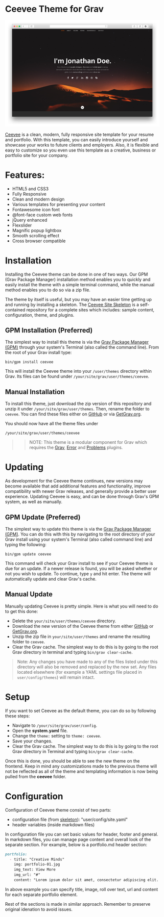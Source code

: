 # Ceevee Theme for Grav

![Ceevee](assets/readme_1.png)

[Ceevee](http://www.styleshout.com/free-templates/ceevee/) is a clean, modern, fully responsive site template for your resume and portfolio. With this template, you can easily introduce yourself and showcase your works to future clients and employers. Also, it is flexible and easy to customize so you even use this template as a creative, business or portfolio site for your company.

# Features:

* HTML5 and CSS3
* Fully Responsive
* Clean and modern design
* Various templates for presenting your content
* Fontawesome icon font
* @font-face custom web fonts
* jQuery enhanced
* Flexslider
* Magnific popup lightbox
* Smooth scrolling effect
* Cross browser compatible

# Installation

Installing the Ceevee theme can be done in one of two ways. Our GPM (Grav Package Manager) installation method enables you to quickly and easily install the theme with a simple terminal command, while the manual method enables you to do so via a zip file.

The theme by itself is useful, but you may have an easier time getting up and running by installing a skeleton. The [Ceevee Site Skeleton](https://github.com/getgrav/grav-skeleton-ceevee-site) is a self-contained repository for a complete sites which includes: sample content, configuration, theme, and plugins.

## GPM Installation (Preferred)

The simplest way to install this theme is via the [Grav Package Manager (GPM)](http://learn.getgrav.org/advanced/grav-gpm) through your system's Terminal (also called the command line).  From the root of your Grav install type:

    bin/gpm install ceevee

This will install the Ceevee theme into your `/user/themes` directory within Grav. Its files can be found under `/your/site/grav/user/themes/ceevee`.

## Manual Installation

To install this theme, just download the zip version of this repository and unzip it under `/your/site/grav/user/themes`. Then, rename the folder to `ceevee`. You can find these files either on [GitHub](https://github.com/getgrav/grav-theme-ceevee) or via [GetGrav.org](http://getgrav.org/downloads/themes).

You should now have all the theme files under

    /your/site/grav/user/themes/ceevee

>> NOTE: This theme is a modular component for Grav which requires the [Grav](http://github.com/getgrav/grav), [Error](https://github.com/getgrav/grav-theme-error) and [Problems](https://github.com/getgrav/grav-plugin-problems) plugins.

# Updating

As development for the Ceevee theme continues, new versions may become available that add additional features and functionality, improve compatibility with newer Grav releases, and generally provide a better user experience. Updating Ceevee is easy, and can be done through Grav's GPM system, as well as manually.

## GPM Update (Preferred)

The simplest way to update this theme is via the [Grav Package Manager (GPM)](http://learn.getgrav.org/advanced/grav-gpm). You can do this with this by navigating to the root directory of your Grav install using your system's Terminal (also called command line) and typing the following:

    bin/gpm update ceevee

This command will check your Grav install to see if your Ceevee theme is due for an update. If a newer release is found, you will be asked whether or not you wish to update. To continue, type `y` and hit enter. The theme will automatically update and clear Grav's cache.

## Manual Update

Manually updating Ceevee is pretty simple. Here is what you will need to do to get this done:

* Delete the `your/site/user/themes/ceevee` directory.
* Download the new version of the Ceevee theme from either [GitHub](https://github.com/getgrav/grav-theme-ceevee) or [GetGrav.org](http://getgrav.org/downloads/themes).
* Unzip the zip file in `your/site/user/themes` and rename the resulting folder to `ceevee`.
* Clear the Grav cache. The simplest way to do this is by going to the root Grav directory in terminal and typing `bin/grav clear-cache`.

> Note: Any changes you have made to any of the files listed under this directory will also be removed and replaced by the new set. Any files located elsewhere (for example a YAML settings file placed in `user/config/themes`) will remain intact.

# Setup

If you want to set Ceevee as the default theme, you can do so by following these steps:

* Navigate to `/your/site/grav/user/config`.
* Open the **system.yaml** file.
* Change the `theme:` setting to `theme: ceevee`.
* Save your changes.
* Clear the Grav cache. The simplest way to do this is by going to the root Grav directory in Terminal and typing `bin/grav clear-cache`.

Once this is done, you should be able to see the new theme on the frontend. Keep in mind any customizations made to the previous theme will not be reflected as all of the theme and templating information is now being pulled from the **ceevee** folder.


# Configuration
Configuration of Ceevee theme consist of two parts:
* configuration file (from [skeleton](https://github.com/getgrav/grav-skeleton-ceevee-site/commits?author=hexplor)): "user/config/site.yaml"
* header variables (inside markdown files)

In configuration file you can set basic values for header, footer and general.
In markdown files, you can manage page content and overall look of the separate section. For example, below is a portfolio.md header section:

```markdown
portfolio:
  - title: "Creative Minds"
    img: portfolio-01.jpg
    img_text: View More
    img_url: "#"
    content: "Lorem ipsum dolor sit amet, consectetur adipiscing elit. Nunc ultricies nulla non metus pulvinar imperdiet. Praesent non adipiscing libero."
```

In above example you can specify title, image, roll over text, url and content for each separate portfolio element.

Rest of the sections is made in similar approach. Remember to preserve original idenation to avoid issues.
